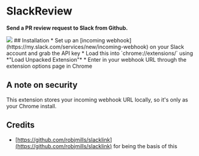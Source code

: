 # SlackReview

**Send a PR review request to Slack from Github.**

<img src="https://cloud.githubusercontent.com/assets/466546/21317647/e8fb3e9a-c5fd-11e6-9eea-135d7ed22f2f.png">
## Installation
* Set up an [incoming webhook](https://my.slack.com/services/new/incoming-webhook) on your Slack account and grab the API key
* Load this into `chrome://extensions/` using *"Load Unpacked Extension"*
* Enter in your webhook URL through the extension options page in Chrome

## A note on security
This extension stores your incoming webhook URL locally, so it's only as your Chrome install.

## Credits
* [https://github.com/robjmills/slacklink](https://github.com/robjmills/slacklink) for being the basis of this
